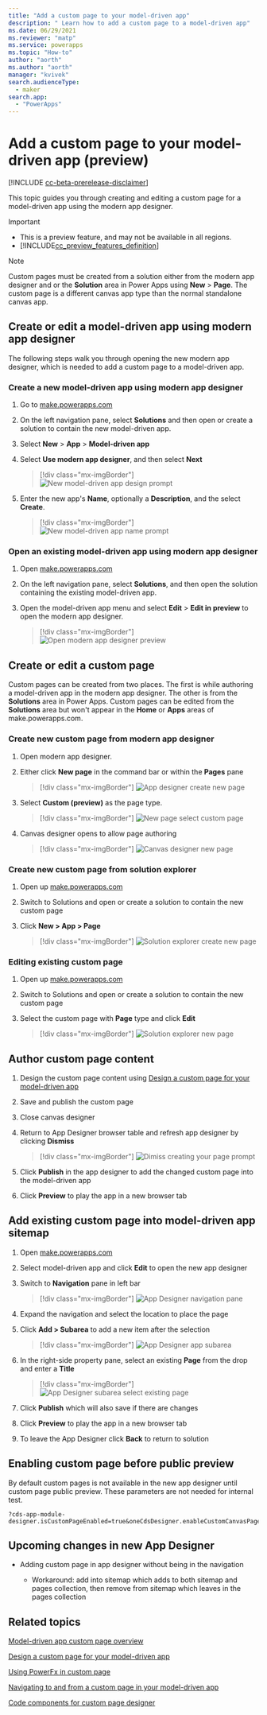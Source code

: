 ```yaml
---
title: "Add a custom page to your model-driven app" 
description: " Learn how to add a custom page to a model-driven app"
ms.date: 06/29/2021
ms.reviewer: "matp"
ms.service: powerapps
ms.topic: "How-to"
author: "aorth"
ms.author: "aorth"
manager: "kvivek"
search.audienceType: 
  - maker
search.app: 
  - "PowerApps"
---
```

# Add a custom page to your model-driven app (preview)

[!INCLUDE [cc-beta-prerelease-disclaimer](../../includes/cc-beta-prerelease-disclaimer.md)]

This topic guides you through creating and editing a custom page for a model-driven app using the modern app designer.

  > [!IMPORTANT]
  > - This is a preview feature, and may not be available in all regions.
  > - [!INCLUDE[cc_preview_features_definition](../../includes/cc-preview-features-definition.md)]

  > [!NOTE]
  > Custom pages must be created from a solution either from the modern app designer and or the **Solution** area in Power Apps using **New** > **Page**. The custom page is a different canvas app type than the normal standalone canvas app.

## Create or edit a model-driven app using modern app designer

The following steps walk you through opening the new modern app designer, which is needed to add a custom page to a model-driven app.

### Create a new model-driven app using modern app designer

1. Go to [make.powerapps.com](https://make.powerapps.com/?cds-app-module-designer.isCustomPageEnabled=true&oneCdsDesigner.enableCustomCanvasPage=true)

1. On the left navigation pane, select **Solutions** and then open or create a solution to contain the new model-driven app.

1. Select **New** > **App** > **Model-driven app**

1. Select **Use modern app designer**, and then select **Next**

    > [!div class="mx-imgBorder"]
    > ![New model-driven app design prompt](media/add-page-to-model-app/solution-explorer-new-model-app-designer-prompt.png "New model-driven app design prompt")

1. Enter the new app's **Name**, optionally a **Description**, and the select **Create**.

    > [!div class="mx-imgBorder"]
    > ![New model-driven app name prompt](media/add-page-to-model-app/app-designer-name-prompt.png "New model-driven app name prompt")

### Open an existing model-driven app using modern app designer

1. Open [make.powerapps.com](https://make.powerapps.com/?cds-app-module-designer.isCustomPageEnabled=true&oneCdsDesigner.enableCustomCanvasPage=true)

1. On the left navigation pane, select **Solutions**, and then open the solution containing the existing model-driven app.

1. Open the model-driven app menu and select **Edit** > **Edit in preview** to open the modern app designer.

    > [!div class="mx-imgBorder"]
    > ![Open modern app designer preview](media/add-page-to-model-app/open-modern-app-designer-preview.png "Open modern app designer preview")

## Create or edit a custom page

Custom pages can be created from two places. The first is while authoring a model-driven app in the modern app designer. The other is from the **Solutions** area in Power Apps. Custom pages can be edited from the **Solutions** area but won't appear in the **Home** or **Apps** areas of make.powerapps.com.

### Create new custom page from modern app designer

1. Open modern app designer.

1. Either click **New page** in the command bar or within the **Pages** pane

    > [!div class="mx-imgBorder"]
    > ![App designer create new page](media/add-page-to-model-app/app-designer-create-new-page.png "App designer create new page")

1. Select **Custom (preview)** as the page type.

    > [!div class="mx-imgBorder"]
    > ![New page select custom page](media/add-page-to-model-app/app-designer-create-new-custom-page.png "New page select custom page")

1. Canvas designer opens to allow page authoring

    > [!div class="mx-imgBorder"]
    > ![Canvas designer new page](media/add-page-to-model-app/canvas-designer-new-page.png "Canvas designer new page")

### Create new custom page from solution explorer

1. Open up [make.powerapps.com](https://make.powerapps.com/?cds-app-module-designer.isCustomPageEnabled=true&oneCdsDesigner.enableCustomCanvasPage=true)

1. Switch to Solutions and open or create a solution to contain the new custom page

1. Click **New > App > Page**

    > [!div class="mx-imgBorder"]
    > ![Solution explorer create new page](media/add-page-to-model-app/solution-explorer-new-page.png "Solution explorer create new page")

### Editing existing custom page

1. Open up [make.powerapps.com](https://make.powerapps.com/?cds-app-module-designer.isCustomPageEnabled=true&oneCdsDesigner.enableCustomCanvasPage=true)

1. Switch to Solutions and open or create a solution to contain the new custom page

1. Select the custom page with **Page** type and click **Edit**

    > [!div class="mx-imgBorder"]
    > ![Solution explorer new page](media/add-page-to-model-app/solution-explorer-edit-page.png "Solution explorer new page")

## Author custom page content

1. Design the custom page content using [Design a custom page for your model-driven app](design-page-for-model-app.md)

1. Save and publish the custom page

1. Close canvas designer

1. Return to App Designer browser table and refresh app designer by clicking **Dismiss**

    > [!div class="mx-imgBorder"]
    > ![Dimiss creating your page prompt](media/add-page-to-model-app/app-designer-creating-page-prompt.png "Dimiss creating your page prompt")

1. Click **Publish** in the app designer to add the changed custom page into the model-driven app

1. Click **Preview** to play the app in a new browser tab

## Add existing custom page into model-driven app sitemap

1. Open [make.powerapps.com](https://make.powerapps.com/?cds-app-module-designer.isCustomPageEnabled=true&oneCdsDesigner.enableCustomCanvasPage=true)

1. Select model-driven app and click **Edit** to open the new app designer

1. Switch to **Navigation** pane in left bar

    > [!div class="mx-imgBorder"]
    > ![App Designer navigation pane](media/add-page-to-model-app/app-designer-navigation-pane.png "App Designer navigation pane")

1. Expand the navigation and select the location to place the page

1. Click **Add > Subarea** to add a new item after the selection

    > [!div class="mx-imgBorder"]
    > ![App Designer app subarea](media/add-page-to-model-app/app-designer-add-subarea.png "App Designer add subarea")

1. In the right-side property pane, select an existing  **Page** from the drop and enter a **Title**

    > [!div class="mx-imgBorder"]
    > ![App Designer subarea select existing page](media/add-page-to-model-app/app-designer-subarea-select-existing-page.png "App Designer subarea select existing page")

1. Click **Publish** which will also save if there are changes

1. Click **Preview** to play the app in a new browser tab

1. To leave the App Designer click **Back** to return to solution

## Enabling custom page before public preview

By default custom pages is not available in the new app designer until custom page public preview.  These parameters are not needed for internal test.
```
?cds-app-module-designer.isCustomPageEnabled=true&oneCdsDesigner.enableCustomCanvasPage=true
```

## Upcoming changes in new App Designer

* Adding custom page in app designer without being in the navigation

    * Workaround: add into sitemap which adds to both sitemap and pages collection, then remove from sitemap which leaves in the pages collection

## Related topics

[Model-driven app custom page overview](model-app-page-overview.md)

[Design a custom page for your model-driven app](design-page-for-model-app.md)

[Using PowerFx in custom page](page-powerfx-in-model-app.md)

[Navigating to and from a custom page in your model-driven app](navigate-page-examples.md)

[Code components for custom page designer](../../developer/component-framework/component-framework-for-canvas-apps.md)
